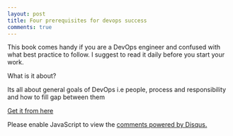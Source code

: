 ```yaml
---
layout: post
title: Four prerequisites for devops success
comments: true
---
```

<p class="message">
This book comes handy if you are a DevOps engineer and confused with what best practice to follow. I suggest to read it daily before you start your work.</p>


What is it about?
<p>Its all about general goals of DevOps i.e people, process and responsibility and how to fill gap between them</p>

<a href="http://cdn2.hubspot.net/hubfs/228391/ebooks/4prereqs_ebook.pdf?t=1449103153190&utm_campaign=Personas%3A+Patty+-+Service+Management&utm_source=hs_automation&utm_medium=email&utm_content=12324831&_hsenc=p2ANqtz--wmz-d-HrPthwqw6W6Sb1_8NFOVSNOVFc43ST54NGxwo-jB5csqthFgU_9vDUM00NXdi_2TIRPkYGChP_wvqz-uWJszA&_hsmi=12324831">Get it from here</a>
<div id="disqus_thread"></div>
<script>
    /**
     *  RECOMMENDED CONFIGURATION VARIABLES: EDIT AND UNCOMMENT THE SECTION BELOW TO INSERT DYNAMIC VALUES FROM YOUR PLATFORM OR CMS.
     *  LEARN WHY DEFINING THESE VARIABLES IS IMPORTANT: https://disqus.com/admin/universalcode/#configuration-variables
     */
    /*
    var disqus_config = function () {
        this.page.url = PAGE_URL;  // Replace PAGE_URL with your page's canonical URL variable
        this.page.identifier = PAGE_IDENTIFIER; // Replace PAGE_IDENTIFIER with your page's unique identifier variable
    };
    */
    (function() {  // DON'T EDIT BELOW THIS LINE
        var d = document, s = d.createElement('script');
        
        s.src = '//jayanthsagargithubio.disqus.com/embed.js';
        
        s.setAttribute('data-timestamp', +new Date());
        (d.head || d.body).appendChild(s);
    })();
</script>
<noscript>Please enable JavaScript to view the <a href="https://disqus.com/?ref_noscript" rel="nofollow">comments powered by Disqus.</a></noscript>
